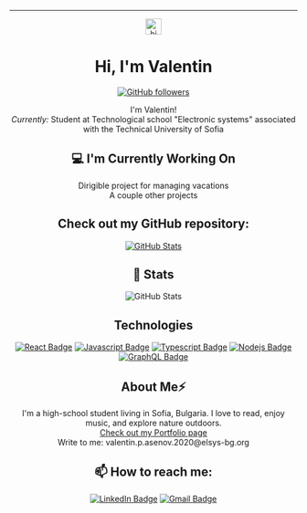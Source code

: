 ---

<p align="center">
  <img src="https://user-images.githubusercontent.com/1303154/88677602-1635ba80-d120-11ea-84d8-d263ba5fc3c0.gif" width="28px" height="28px" alt="hi">
  <br>
  <h1 align="center">Hi, I'm Valentin</h1>
</p>

<p align="center">
  <a href="https://github.com/alt-plus-f4?tab=followers">
    <img src="https://img.shields.io/github/followers/alt-plus-f4.svg?style=social&label=Follow" alt="GitHub followers" />
  </a>
</p>

<p align="center">
  I'm Valentin!<br>
  <i>Currently:</i> Student at Technological school "Electronic systems" associated with the Technical University of Sofia
</p>

<h2 align="center">💻 I'm Currently Working On</h2>

<p align="center">
  Dirigible project for managing vacations<br>
  A couple other projects
</p>

<h2 align="center">Check out my GitHub repository:</h2>

<p align="center">
  <a href="https://github.com/alt-plus-f4/codbex-internship">
    <img src="https://github-readme-stats.vercel.app/api/pin/?username=alt-plus-f4&repo=codbex-internship" alt="GitHub Stats" />
  </a>
</p>

<h2 align="center">👀 Stats</h2>

<p align="center">
  <img src="https://github-readme-streak-stats.herokuapp.com/?user=alt-plus-f4" alt="GitHub Stats" />
</p>

<h2 align="center">Technologies</h2>

<p align="center">
  <a href="#"><img src="https://img.shields.io/badge/-React-61DBFB?style=for-the-badge&labelColor=black&logo=react&logoColor=61DBFB" alt="React Badge"/></a>
  <a href="#"><img src="https://img.shields.io/badge/-Javascript-F0DB4F?style=for-the-badge&labelColor=black&logo=javascript&logoColor=F0DB4F" alt="Javascript Badge"/></a>
  <a href="#"><img src="https://img.shields.io/badge/-Typescript-007acc?style=for-the-badge&labelColor=black&logo=typescript&logoColor=007acc" alt="Typescript Badge"/></a>
  <a href="#"><img src="https://img.shields.io/badge/-Nodejs-3C873A?style=for-the-badge&labelColor=black&logo=node.js&logoColor=3C873A" alt="Nodejs Badge"/></a>
  <a href="#"><img src="https://img.shields.io/badge/-GraphQl-e535ab?style=for-the-badge&labelColor=black&logo=graphql&logoColor=e535ab" alt="GraphQL Badge"/></a>
</p>

<h2 align="center">About Me⚡</h2>

<p align="center">
  I'm a high-school student living in Sofia, Bulgaria. I love to read, enjoy music, and explore nature outdoors.
  <br>
  <a href="https://asenov.dev">Check out my Portfolio page</a>
  <br>
  <a>Write to me: valentin.p.asenov.2020@elsys-bg.org</a>
</p>

<h2 align="center">📫 How to reach me:</h2>

<p align="center">
  <a href="https://www.linkedin.com/in/valentin-assenov"><img src="https://img.shields.io/badge/LinkedIn-0077B5?style=for-the-badge&logo=linkedin&logoColor=white" alt="LinkedIn Badge"/></a>
  <a href="mailto:ConnectWith@valentin.p.asenov.2020@elsys-bg.org"><img src="https://img.shields.io/badge/Gmail-D14836?style=for-the-badge&logo=gmail&logoColor=white" alt="Gmail Badge"/></a>
</p>
